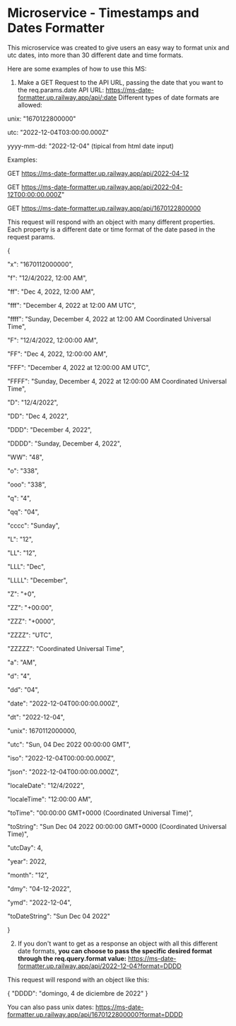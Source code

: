 # Microservice - Timestamps and Dates Formatter

This microservice was created to give users an easy way to format unix and utc dates, into more than 30 different date and time formats.

Here are some examples of how to use this MS:

1. Make a GET Request to the API URL, passing the date that you want to the req.params.date
   API URL: https://ms-date-formatter.up.railway.app/api/:date
   Different types of date formats are allowed:

unix: "1670122800000"

utc: "2022-12-04T03:00:00.000Z"

yyyy-mm-dd: "2022-12-04" (tipical from html date input)

Examples:

GET https://ms-date-formatter.up.railway.app/api/2022-04-12

GET https://ms-date-formatter.up.railway.app/api/2022-04-12T00:00:00.000Z"

GET https://ms-date-formatter.up.railway.app/api/1670122800000

This request will respond with an object with many different properties. Each property is a different date or time format of the date pased in the request params.

{

"x": "1670112000000",

"f": "12/4/2022, 12:00 AM",

"ff": "Dec 4, 2022, 12:00 AM",

"fff": "December 4, 2022 at 12:00 AM UTC",

"ffff": "Sunday, December 4, 2022 at 12:00 AM Coordinated Universal Time",

"F": "12/4/2022, 12:00:00 AM",

"FF": "Dec 4, 2022, 12:00:00 AM",

"FFF": "December 4, 2022 at 12:00:00 AM UTC",

"FFFF": "Sunday, December 4, 2022 at 12:00:00 AM Coordinated Universal Time",

"D": "12/4/2022",

"DD": "Dec 4, 2022",

"DDD": "December 4, 2022",

"DDDD": "Sunday, December 4, 2022",

"WW": "48",

"o": "338",

"ooo": "338",

"q": "4",

"qq": "04",

"cccc": "Sunday",

"L": "12",

"LL": "12",

"LLL": "Dec",

"LLLL": "December",

"Z": "+0",

"ZZ": "+00:00",

"ZZZ": "+0000",

"ZZZZ": "UTC",

"ZZZZZ": "Coordinated Universal Time",

"a": "AM",

"d": "4",

"dd": "04",

"date": "2022-12-04T00:00:00.000Z",

"dt": "2022-12-04",

"unix": 1670112000000,

"utc": "Sun, 04 Dec 2022 00:00:00 GMT",

"iso": "2022-12-04T00:00:00.000Z",

"json": "2022-12-04T00:00:00.000Z",

"localeDate": "12/4/2022",

"localeTime": "12:00:00 AM",

"toTime": "00:00:00 GMT+0000 (Coordinated Universal Time)",

"toString": "Sun Dec 04 2022 00:00:00 GMT+0000 (Coordinated Universal Time)",

"utcDay": 4,

"year": 2022,

"month": "12",

"dmy": "04-12-2022",

"ymd": "2022-12-04",

"toDateString": "Sun Dec 04 2022"

}

2. If you don't want to get as a response an object with all this different date formats, **you can choose to pass the specific desired format through the req.query.format value:** https://ms-date-formatter.up.railway.app/api/2022-12-04?format=DDDD

This request will respond with an object like this:

{
"DDDD": "domingo, 4 de diciembre de 2022"
}

You can also pass unix dates:
https://ms-date-formatter.up.railway.app/api/1670122800000?format=DDDD
